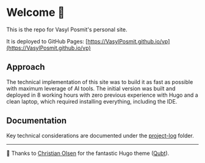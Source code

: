 # Welcome 🤗 
This is the repo for Vasyl Posmit's personal site.

It is deployed to GitHub Pages: [https://VasylPosmit.github.io/vp](https://VasylPosmit.github.io/vp)

## Approach

The technical implementation of this site was to build it as fast as possible with maximum leverage of AI tools. The initial version was built and deployed in 8 working hours with zero previous experience with Hugo and a clean laptop, which required installing everything, including the IDE.

## Documentation

Key technical considerations are documented under the [project-log](project-log/) folder.

---

🙏 Thanks to [Christian Olsen](https://github.com/chrede88) for the fantastic Hugo theme ([Qubt](https://themes.gohugo.io/themes/qubt/)).
